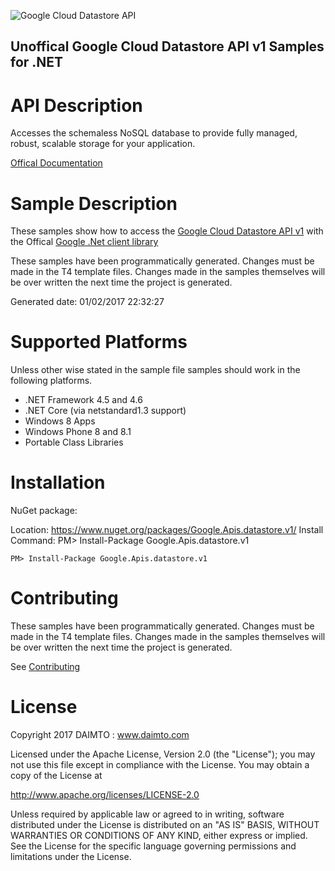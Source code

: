 ﻿![Google Cloud Datastore API](https://www.gstatic.com/images/branding/product/1x/googleg_32dp.png)

## Unoffical Google Cloud Datastore API v1 Samples for .NET  ##

API Description
=============

Accesses the schemaless NoSQL database to provide fully managed, robust, scalable storage for your application.

[Offical Documentation](https://cloud.google.com/datastore/)

Sample Description
=============

These samples show how to access the [Google Cloud Datastore API v1](https://cloud.google.com/datastore/) with the Offical [Google .Net client library](https://github.com/google/google-api-dotnet-client)

These samples have been programmatically generated. Changes must be made in the T4 template files. Changes made in the samples themselves will be over written the next time the project is generated.

Generated date: 01/02/2017 22:32:27 

Supported Platforms
=================================

Unless other wise stated in the sample file samples should work in the following platforms.

* .NET Framework 4.5 and 4.6
* .NET Core (via netstandard1.3 support)
* Windows 8 Apps
* Windows Phone 8 and 8.1
* Portable Class Libraries

Installation
=================================

NuGet package:

Location: https://www.nuget.org/packages/Google.Apis.datastore.v1/ 
Install Command: PM>  Install-Package Google.Apis.datastore.v1

```
PM> Install-Package Google.Apis.datastore.v1
```

Contributing
=================================

These samples have been programmatically generated. Changes must be made in the T4 template files. Changes made in the samples themselves will be over written the next time the project is generated.

See [Contributing](CONTRIBUTING.md)

License
=================================

Copyright 2017 DAIMTO :  www.daimto.com

Licensed under the Apache License, Version 2.0 (the "License"); you may not use this file except in compliance with
the License. You may obtain a copy of the License at

http://www.apache.org/licenses/LICENSE-2.0

Unless required by applicable law or agreed to in writing, software distributed under the License is distributed on
an "AS IS" BASIS, WITHOUT WARRANTIES OR CONDITIONS OF ANY KIND, either express or implied. See the License for the
specific language governing permissions and limitations under the License.